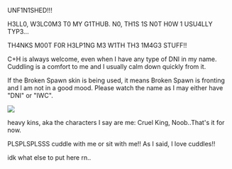 UNF1N1SHED!!!

H3LL0, W3LC0M3 T0 MY G1THUB. N0, TH1S 1S N0T H0W 1 USU4LLY TYP3... 

TH4NKS M00T F0R H3LP1NG M3 W1TH TH3 1M4G3 STUFF!! 

C+H is always welcome, even when I have any type of DNI in my name. Cuddling is a comfort to me and I usually calm down quickly from it.

If the Broken Spawn skin is being used, it means Broken Spawn is fronting and I am not in a good mood. Please watch the name as I may either have "DNI" or "IWC".

![](https://i.pinimg.com/736x/9c/5a/b6/9c5ab6e883c45bd90cfc51f610ed2e5c.jpg)

heavy kins, aka the characters I say are me: Cruel King, Noob..That's it for now.

PLSPLSPLSSS cuddle with me or sit with me!! As I said, I love cuddles!!

idk what else to put here rn..
